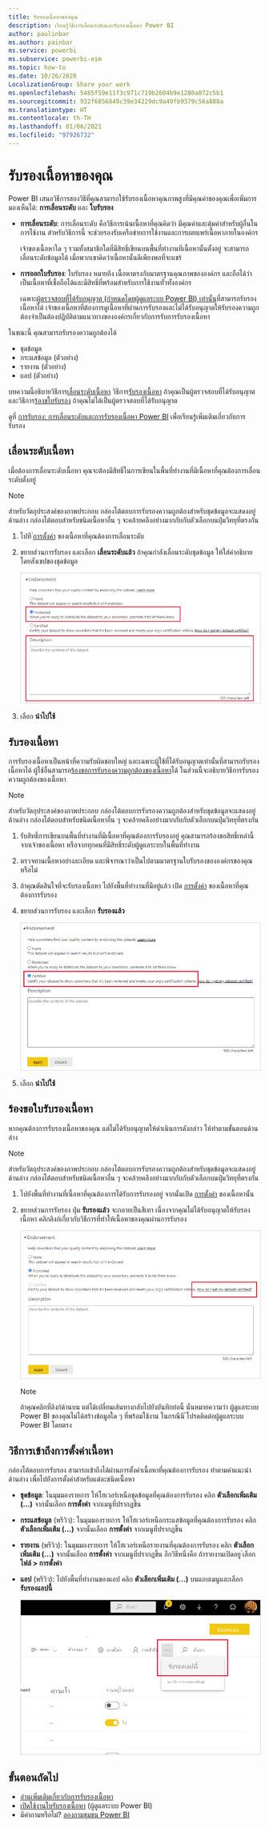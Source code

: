 ```yaml
---
title: รับรองเนื้อหาของคุณ
description: เรียนรู้วิธีการเลื่อนระดับและรับรองเนื้อหา Power BI
author: paulinbar
ms.author: painbar
ms.service: powerbi
ms.subservice: powerbi-eim
ms.topic: how-to
ms.date: 10/26/2020
LocalizationGroup: Share your work
ms.openlocfilehash: 5485f59e11f3c971c719b2604b9e1280a072c5b1
ms.sourcegitcommit: 932f6856849c39e34229dc9a49fb9379c56a888a
ms.translationtype: HT
ms.contentlocale: th-TH
ms.lasthandoff: 01/06/2021
ms.locfileid: "97926732"
---
```

# <a name="endorse-your-content"></a>รับรองเนื้อหาของคุณ

Power BI เสนอวิธีการสองวิธีที่คุณสามารถใช้รับรองเนื้อหาคุณภาพสูงที่มีคุณค่าของคุณเพื่อเพิ่มการมองเห็นได้: **การเลื่อนระดับ** และ **ใบรับรอง**

* **การเลื่อนระดับ**: การเลื่อนระดับ คือวิธีการเน้นเนื้อหาที่คุณคิดว่า มีคุณค่าและคุ้มค่าสำหรับผู้อื่นในการใช้งาน สำหรับวิธีการนี้ จะช่วยรองรับเครือข่ายการใช้งานและการเผยแพร่เนื้อหาภายในองค์กร

    เจ้าของเนื้อหาใด ๆ รวมทั้งสมาชิกใดที่มีสิทธิ์เขียนบนพื้นที่ทำงานทีเนื้อหานั้นตั้งอยู่ จะสามารถเลื่อนระดับข้อมูลได้ เมื่อพวกเขาคิดว่าเนื้อหานั้นดีเพียงพอที่จะแชร์

* **การออกใบรับรอง**: ใบรับรอง หมายถึง เนื้อหาตรงกับมาตรฐานคุณภาพขององค์กร และถือได้ว่าเป็นเนื้อหาที่เชื่อถือได้และมีสิทธิ์ที่พร้อมสำหรับการใช้งานทั่วทั้งองค์กร

    เฉพาะ[ผู้ตรวจสอบที่ได้รับอนุญาต (กำหนดโดยผู้ดูแลระบบ Power BI) เท่านั้น](../admin/service-admin-setup-certification.md)ที่สามารถรับรองเนื้อหาได้ เจ้าของเนื้อหาที่ต้องการดูเนื้อหาที่ผ่านการรับรองและไม่ได้รับอนุญาตให้รับรองความถูกต้องจำเป็นต้องปฏิบัติตามแนวทางขององค์กรเกี่ยวกับการรับการรับรองเนื้อหา

ในขณะนี้ คุณสามารถรับรองความถูกต้องได้
* ชุดข้อมูล
* กระแสข้อมูล (ตัวอย่าง)
* รายงาน (ตัวอย่าง)
* แอป (ตัวอย่าง)

บทความนี้อธิบายวิธีการ[เลื่อนระดับเนื้อหา](#promote-content) วิธีการ[รับรองเนื้อหา](#certify-content) ถ้าคุณเป็นผู้ตรวจสอบที่ได้รับอนุญาต และวิธีการ[ร้องขใบรับรอง](#request-content-certification) ถ้าคุณไม่ได้เป็นผู้ตรวจสอบที่ได้รับอนุญาต

ดูที่ [การรับรอง: การเลื่อนระดับและการรับรองเนื้อหา Power BI](service-endorsement-overview.md) เพื่อเรียนรู้เพิ่มเติมเกี่ยวกับการรับรอง

## <a name="promote-content"></a>เลื่อนระดับเนื้อหา

เมื่อต้องการเลื่อนระดับเนื้อหา คุณจะต้องมีสิทธิ์ในการเขียนในพื้นที่ทำงานที่มีเนื้อหาที่คุณต้องการเลื่อนระดับตั้งอยู่

>[!NOTE]
>สำหรับวัตถุประสงค์ของภาพประกอบ กล่องโต้ตอบการรับรองความถูกต้องสำหรับชุดข้อมูลจะแสดงอยู่ด้านล่าง กล่องโต้ตอบสำหรับชนิดเนื้อหาอื่น ๆ จะคล้ายคลึงอย่างมากกับกับตัวเลือกบนปุ่มวิทยุที่ตรงกัน 

1. ไปที [่การตั้งค่า](#how-to-get-to-content-settings) ของเนื้อหาที่คุณต้องการเลื่อนระดับ

1. ขยายส่วนการรับรอง และเลือก **เลื่อนระดับแล้ว** ถ้าคุณกำลังเลื่อนระดับชุดข้อมูล ให้ใส่คำอธิบายโดยสังเขปของชุดข้อมูล

    ![เลือกเลื่อนระดับและนำไปใช้](media/service-endorse-content/power-bi-promote-content.png)

1. เลือก **นำไปใช้**

## <a name="certify-content"></a>รับรองเนื้อหา

การรับรองเนื้อหาเป็นหน้าที่ความรับผิดชอบใหญ่ และเฉพาะผู้ใช้ที่ได้รับอนุญาตเท่านั้นที่สามารถรับรองเนื้อหาได้ ผู้ใช้อื่นสามารถ[ร้องขอการรับรองความถูกต้องของเนื้อหา](#request-content-certification)ได้ ในส่วนนี้จะอธิบายวิธีการรับรองความถูกต้องของเนื้อหา

>[!NOTE]
>สำหรับวัตถุประสงค์ของภาพประกอบ กล่องโต้ตอบการรับรองความถูกต้องสำหรับชุดข้อมูลจะแสดงอยู่ด้านล่าง กล่องโต้ตอบสำหรับชนิดเนื้อหาอื่น ๆ จะคล้ายคลึงอย่างมากกับกับตัวเลือกบนปุ่มวิทยุที่ตรงกัน 

1. รับสิทธิ์การเขียนบนพื้นที่ทำงานที่มีเนื้อหาที่คุณต้องการรับรองอยู่ คุณสามารถร้องขอสิทธิ์เหล่านี้จากเจ้าของเนื้อหา หรือจากทุกคนที่มีสิทธิ์ระดับผู้ดูแลระบบในพื้นที่ทำงาน

1. ตรวจทานเนื้อหาอย่างละเอียด และพิจารณาว่าเป็นไปตามมาตรฐานใบรับรองขององค์กรของคุณหรือไม่

1. ถ้าคุณตัดสินใจที่จะรับรองเนื้อหา ไปยังพื้นที่ทำงานที่มีอยู่แล้ว เปิด [การตั้งค่า](#how-to-get-to-content-settings) ของเนื้อหาที่คุณต้องการรับรอง

1. ขยายส่วนการรับรอง และเลือก **รับรองแล้ว** 

    ![สกรีนช็อตของปุ่มรับรองเนื้อหา](media/service-endorse-content/power-bi-certify-content.png)

1. เลือก **นำไปใช้**

## <a name="request-content-certification"></a>ร้องขอใบรับรองเนื้อหา

หากคุณต้องการรับรองเนื้อหาของคุณ แต่ไม่ได้รับอนุญาตให้ดำเนินการดังกล่าว ให้ทำตามขั้นตอนด้านล่าง

>[!NOTE]
>สำหรับวัตถุประสงค์ของภาพประกอบ กล่องโต้ตอบการรับรองความถูกต้องสำหรับชุดข้อมูลจะแสดงอยู่ด้านล่าง กล่องโต้ตอบสำหรับชนิดเนื้อหาอื่น ๆ จะคล้ายคลึงอย่างมากกับกับตัวเลือกบนปุ่มวิทยุที่ตรงกัน 

1. ไปยังพื้นที่ทำงานที่เนื้อหาที่คุณต้องการได้รับการรับรองอยู่ จากนั้นเปิด [การตั้งค่า](#how-to-get-to-content-settings) ของเนื้อหานั้น

1. ขยายส่วนการรับรอง ปุ่ม **รับรองแล้ว** จะกลายเป็นสีเทา เนื่องจากคุณไม่ได้รับอนุญาตให้รับรองเนื้อหา คลิกลิงก์เกี่ยวกับวิธีการที่ทำให้เนื้อหาของคุณผ่านการรับรอง

    ![สกรีนช็อตของวิธีการร้องขอลิงก์เนื้อหา](media/service-endorse-content/power-bi-request-content-certification.png)
    <a name="no-info-redirect"></a>
    >[!NOTE]
    >ถ้าคุณคลิกที่ลิงก์ด้านบน แต่ได้เปลี่ยนเส้นทางกลับไปยังบันทึกย่อนี้ นั่นหมายความว่า ผู้ดูแลระบบ Power BI ของคุณไม่ได้สร้างข้อมูลใด ๆ ที่พร้อมใช้งาน ในกรณีนี ้โปรดติดต่อผู้ดูแลระบบ Power BI โดยตรง

## <a name="how-to-get-to-content-settings"></a>วิธีการเข้าถึงการตั้งค่าเนื้อหา

กล่องโต้ตอบการรับรอง สามารถเข้าถึงได้ผ่านการตั้งค่าเนื้อหาที่คุณต้องการรับรอง ทำตามคำแนะนำด้านล่าง เพื่อไปยังการตั้งค่าสำหรับแต่ละชนิดเนื้อหา

* **ชุดข้อมูล**: ในมุมมองรายการ ให้โฮเวอร์เหนือชุดข้อมูลที่คุณต้องการรับรอง คลิก **ตัวเลือกเพิ่มเติม (...)** จากนั้นเลือก **การตั้งค่า** จากเมนูที่ปรากฏขึ้น
* **กระแสข้อมูล** (พรีวิว): ในมุมมองรายการ ให้โฮเวอร์เหนือกระแสข้อมูลที่คุณต้องการรับรอง คลิก **ตัวเลือกเพิ่มเติม (...)** จากนั้นเลือก **การตั้งค่า** จากเมนูที่ปรากฏขึ้น


* **รายงาน** (พรีวิว): ในมุมมองรายการ ให้โฮเวอร์เหนือรายงานที่คุณต้องการรับรอง คลิก **ตัวเลือกเพิ่มเติม (...)** จากนั้นเลือก **การตั้งค่า** จากเมนูที่ปรากฏขึ้น อีกวิธีหนึ่งคือ ถ้ารายงานเปิดอยู ่เลือก **ไฟล์ > การตั้งค่า**

* **แอป** (พรีวิว): ไปยังพื้นที่ทำงานของแอป คลิก **ตัวเลือกเพิ่มเติม (...)** บนแถบเมนูและเลือก **รับรองแอปนี้**

    ![สกรีนช็อตของลิงก์ที่เชื่อมโยงไปยังการตั้งค่าแอป](media/service-endorse-content/power-bi-app-settings.png)

## <a name="next-steps"></a>ขั้นตอนถัดไป

* [อ่านเพิ่มเติมเกี่ยวกับการรับรองเนื้อหา](service-endorsement-overview.md)
* [เปิดใช้งานใบรับรองเนื้อหา](../admin/service-admin-setup-certification.md) (ผู้ดูแลระบบ Power BI)
* มีคำถามหรือไม่? [ลองถามชุมชน Power BI](https://community.powerbi.com/)
